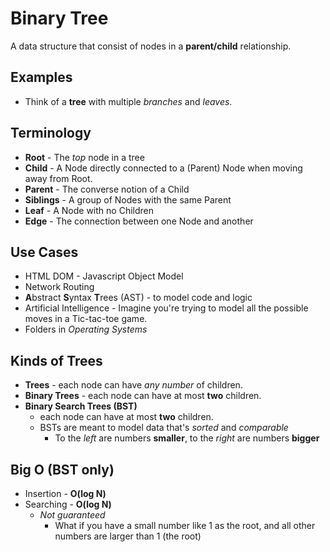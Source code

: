 # Binary Tree

A data structure that consist of nodes in a **parent/child** relationship.

## Examples

* Think of a **tree** with multiple *branches* and *leaves*.

## Terminology

* **Root** - The *top* node in a tree
* **Child** - A Node directly connected to a (Parent) Node when moving away from Root.
* **Parent** - The converse notion of a Child
* **Siblings** - A group of Nodes with the same Parent
* **Leaf** - A Node with no Children
* **Edge** - The connection between one Node and another

## Use Cases

* HTML DOM - Javascript Object Model
* Network Routing
* **A**bstract **S**yntax **T**rees (AST) - to model code and logic
* Artificial Intelligence - Imagine you're trying to model all the possible moves in a Tic-tac-toe game.
* Folders in _Operating Systems_

## Kinds of Trees

* **Trees** - each node can have *any number* of children.
* **Binary Trees** - each node can have at most **two** children.
* **Binary Search Trees (BST)**
  * each node can have at most **two** children.
  * BSTs are meant to model data that's _sorted_ and _comparable_
    * To the _left_ are numbers **smaller**, to the _right_ are numbers **bigger**

## Big O (BST only)

* Insertion - **O(log N)**
* Searching - **O(log N)**
  * *Not guaranteed*
    * What if you have a small number like 1 as the root, and all other numbers are larger than 1 (the root)

